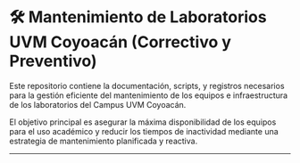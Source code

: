 # 🛠️ Mantenimiento de Laboratorios UVM Coyoacán (Correctivo y Preventivo)

Este repositorio contiene la documentación, scripts, y registros necesarios para la gestión eficiente del mantenimiento de los equipos e infraestructura de los laboratorios del Campus UVM Coyoacán.

El objetivo principal es asegurar la máxima disponibilidad de los equipos para el uso académico y reducir los tiempos de inactividad mediante una estrategia de mantenimiento planificada y reactiva.

***
